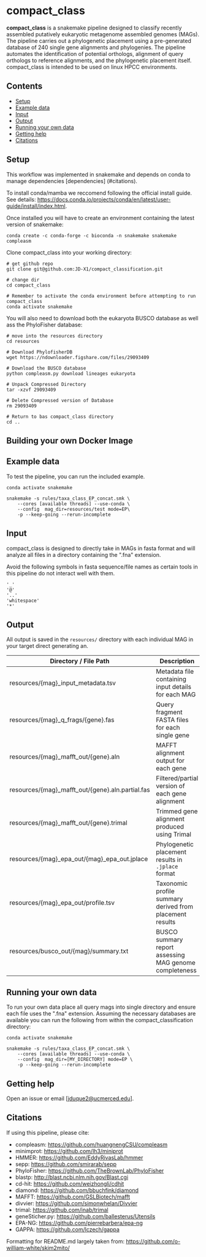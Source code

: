 # compact_class

**compact_class** is a snakemake pipeline designed to classify recently assembled putatively eukaryotic metagenome assembled genomes (MAGs). The pipeline carries out a phylogenetic placement using a pre-generated database of 240 single gene alignments and phylogenies. The pipeline automates the identification of potential orthologs, alignment of query orthologs to reference alignments, and the phylogenetic placement itself. compact_class is intended to be used on linux HPCC environments.

## Contents
 - [Setup](#setup)
 - [Example data](#example-data)
 - [Input](#input)
 - [Output](#output)
 - [Running your own data](#running-your-own-data)
 - [Getting help](#getting-help)
 - [Citations](#citations)

## Setup

This workflow was implemented in snakemake and depends on conda to manage dependencies [dependencies] (#citations).

To install conda/mamba we reccomend following the official install guide. See details: https://docs.conda.io/projects/conda/en/latest/user-guide/install/index.html.

Once installed you will have to create an environment containing the latest version of snakemake:
```
conda create -c conda-forge -c bioconda -n snakemake snakemake compleasm
```

Clone compact_class into your working directory:
```
# get github repo
git clone git@github.com:JD-X1/compact_classification.git

# change dir
cd compact_class

# Remember to activate the conda environment before attempting to run compact_class
conda activate snakemake
```

You will also need to download both the eukaryota BUSCO database as well ass the PhyloFisher database:
```
# move into the resources directory
cd resources

# Download PhylofisherDB 
wget https://ndownloader.figshare.com/files/29093409

# Download the BUSCO database
python compleasm.py download lineages eukaryota

# Unpack Compressed Directory
tar -xzvf 29093409

# Delete Compressed version of Database
rm 29093409

# Return to bas compact_class directory
cd ..
```

## Building your own Docker Image



## Example data

To test the pipeline, you can run the included example.

```
conda activate snakemake

snakemake -s rules/taxa_class_EP_concat.smk \
    --cores [available threads] --use-conda \
    --config  mag_dir=resources/test mode=EP\
    -p --keep-going --rerun-incomplete

```

## Input

compact_class is designed to directly take in MAGs in fasta format and will analyze all files in a directory containing the ".fna" extension.

Avoid the following symbols in fasta sequence/file names as certain tools in this pipeline do not interact well with them.

```
'_'
'@'
'..'
'whitespace'
'*'
```


## Output

All output is saved in the `resources/` directory with each individual MAG in your target direct generating an.

| Directory / File Path                            | Description                                                  |
|--------------------------------------------------|--------------------------------------------------------------|
| resources/{mag}_input_metadata.tsv              | Metadata file containing input details for each MAG         |
| resources/{mag}_q_frags/{gene}.fas              | Query fragment FASTA files for each single gene             |
| resources/{mag}_mafft_out/{gene}.aln            | MAFFT alignment output for each gene                        |
| resources/{mag}_mafft_out/{gene}.aln.partial.fas| Filtered/partial version of each gene alignment             |
| resources/{mag}_mafft_out/{gene}.trimal         | Trimmed gene alignment produced using Trimal                |
| resources/{mag}_epa_out/{mag}_epa_out.jplace    | Phylogenetic placement results in `.jplace` format          |
| resources/{mag}_epa_out/profile.tsv             | Taxonomic profile summary derived from placement results    |
| resources/busco_out/{mag}/summary.txt           | BUSCO summary report assessing MAG genome completeness      |


## Running your own data

To run your own data place all query mags into single directory and ensure each file uses the ".fna" extension. Assuming the necessary databases are available you can run the following from within the compact_classification directory:

```
conda activate snakemake

snakemake -s rules/taxa_class_EP_concat.smk \
    --cores [available threads] --use-conda \
    --config  mag_dir=[MY_DIRECTORY] mode=EP \
    -p --keep-going --rerun-incomplete
```

## Getting help

Open an issue or email [jduque2@ucmerced.edu].

## Citations

If using this pipeline, please cite:
 - compleasm: https://github.com/huangnengCSU/compleasm
 - minimprot: https://github.com/lh3/miniprot
 - HMMER: https://github.com/EddyRivasLab/hmmer
 - sepp: https://github.com/smirarab/sepp
 - PhyloFisher: https://github.com/TheBrownLab/PhyloFisher
 - blastp: http://blast.ncbi.nlm.nih.gov/Blast.cgi
 - cd-hit: https://github.com/weizhongli/cdhit
 - diamond: https://github.com/bbuchfink/diamond
 - MAFFT: https://github.com/GSLBiotech/mafft
 - divvier: https://github.com/simonwhelan/Divvier
 - trimal: https://github.com/inab/trimal
 - geneSticher.py: https://github.com/ballesterus/Utensils
 - EPA-NG: https://github.com/pierrebarbera/epa-ng
 - GAPPA: https://github.com/lczech/gappa

 Formatting for README.md largely taken from:
 https://github.com/o-william-white/skim2mito/
